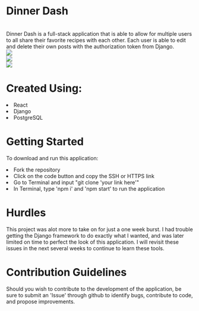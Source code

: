 # Dinner Dash 
<br/>
Dinner Dash is a full-stack application that is able to allow for multiple users to all share their favorite recipes with each other. Each user is able to edit and delete their own posts with the authorization token from Django.
<br/>
<img src="https://user-images.githubusercontent.com/88410952/139682036-9e295b7b-0b14-4fa7-999c-1c27a3280d30.png"/>
<br/>
<img src="https://user-images.githubusercontent.com/88410952/139686757-e0a02fbd-b11e-481d-be5f-aede32f7b5bd.png"/>
<br/>
<img src="https://user-images.githubusercontent.com/88410952/139686735-294b397e-711a-4c7c-a6a1-018c4e76217c.png"/>



# Created Using:
<li>React
<li>Django
<li>PostgreSQL
  
# Getting Started
To download and run this application:
<li>Fork the repository
<li>Click on the code button and copy the SSH or HTTPS link
<li>Go to Terminal and input "git clone 'your link here'"
<li>In Terminal, type 'npm i' and 'npm start' to run the application
  
# Hurdles
This project was alot more to take on for just a one week burst. I had trouble getting the Django framework to do exactly what I wanted, and was later limited on time to perfect the look of this application. I will revisit these issues in the next several weeks to continue to learn these tools.
  
# Contribution Guidelines
Should you wish to contribute to the development of the application, be sure to submit an 'Issue' through github to identify bugs, contribute to code, and propose improvements.
